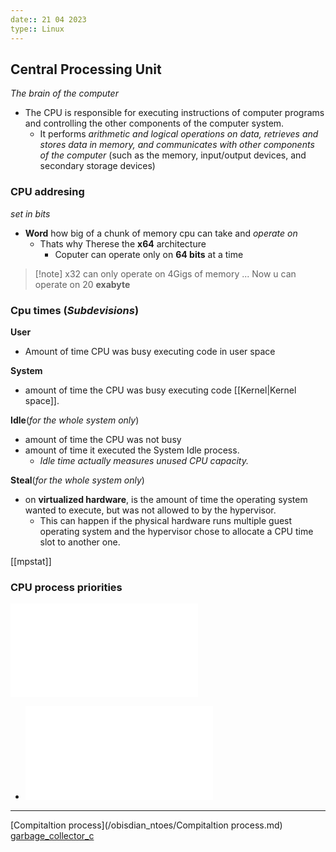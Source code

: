 ```yaml
---
date:: 21 04 2023
type:: Linux
---
```

##   Central Processing Unit
_The brain of the computer_
-   The CPU is responsible for executing instructions of computer programs and controlling the other components of the computer system.
	-   It performs _arithmetic and logical operations on data, retrieves and stores data in memory, and communicates with other components of the computer_ (such as the memory, input/output devices, and secondary storage devices)

### CPU addresing
*set in bits*
- **Word** how big of a chunk of memory cpu can take and *operate on*
	- Thats why Therese the **x64** architecture
		- Coputer can operate only on **64 bits** at a time

>[!note]  x32 can only operate on  4Gigs of memory ...
>Now u can operate on 20 **exabyte**


### Cpu times (*Subdevisions*)

 **User**
 -  Amount of time  CPU was busy executing code in user space
 
 **System**
  -  amount of time the CPU was busy executing code [[Kernel|Kernel space]].

**Idle**(*for the whole system only*)
-   amount of time the CPU was not busy 
-  amount of time it executed the System Idle process.
	- *Idle time actually measures unused CPU capacity.*

**Steal**(*for the whole system only*)
-  on **virtualized hardware**, is the amount of time the operating system wanted to execute, but was not allowed to by the hypervisor.
	-  This can happen if the physical hardware runs multiple guest operating system and the hypervisor chose to allocate a CPU time slot to another one.

[[mpstat]]

### CPU process priorities
![nice](/obisdian_ntoes/notes_obsidian/Linux/nice.md)
- ![renice](/obisdian_ntoes/notes_obsidian/Linux/renice.md)
---
 [Compitaltion process](/obisdian_ntoes/Compitaltion process.md) [garbage_collector_c](/obisdian_ntoes/notes_obsidian/Linux/Kernel/garbage_collector_c.md)